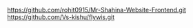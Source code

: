 https://github.com/rohit0915/Mr-Shahina-Website-Frontend.git
https://github.com/Vs-kishu/flywis.git
